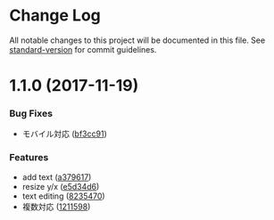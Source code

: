 # Change Log

All notable changes to this project will be documented in this file. See [standard-version](https://github.com/conventional-changelog/standard-version) for commit guidelines.

<a name="1.1.0"></a>
# 1.1.0 (2017-11-19)


### Bug Fixes

* モバイル対応 ([bf3cc91](https://github.com/hashrock-sandbox/study-vue-touch-ui-svg/commit/bf3cc91))


### Features

* add text ([a379617](https://github.com/hashrock-sandbox/study-vue-touch-ui-svg/commit/a379617))
* resize y/x ([e5d34d6](https://github.com/hashrock-sandbox/study-vue-touch-ui-svg/commit/e5d34d6))
* text editing ([8235470](https://github.com/hashrock-sandbox/study-vue-touch-ui-svg/commit/8235470))
* 複数対応 ([1211598](https://github.com/hashrock-sandbox/study-vue-touch-ui-svg/commit/1211598))

